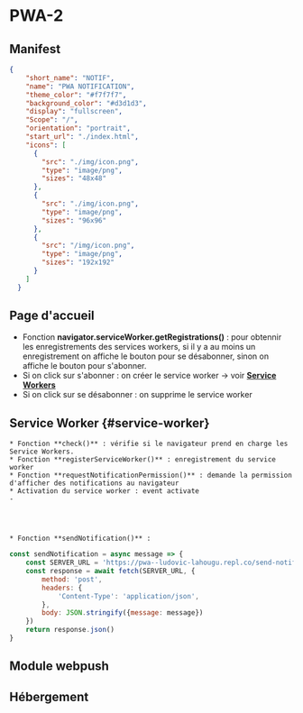 # PWA-2

## Manifest
```json
{
    "short_name": "NOTIF",
    "name": "PWA NOTIFICATION",
    "theme_color": "#f7f7f7",
    "background_color": "#d3d1d3",
    "display": "fullscreen",
    "Scope": "/",
    "orientation": "portrait",
    "start_url": "./index.html",
    "icons": [
      {
        "src": "./img/icon.png",
        "type": "image/png",
        "sizes": "48x48"
      },
      {
        "src": "./img/icon.png",
        "type": "image/png",
        "sizes": "96x96"
      },
      {
        "src": "/img/icon.png",
        "type": "image/png",
        "sizes": "192x192"
      }
    ]
  }
  ```
 ## Page d'accueil
   * Fonction **navigator.serviceWorker.getRegistrations()** : pour obtennir les enregistrements des services workers, si il y a au moins un enregistrement on affiche le bouton pour se désabonner, sinon on affiche le bouton pour s'abonner.
   * Si on click sur s'abonner : on créer le service worker -> voir [**Service Workers**](#service-worker)
   * Si on click sur se désabonner : on supprime le service worker

  ## Service Worker {#service-worker}

    * Fonction **check()** : vérifie si le navigateur prend en charge les Service Workers.
    * Fonction **registerServiceWorker()** : enregistrement du service worker
    * Fonction **requestNotificationPermission()** : demande la permission d'afficher des notifications au navigateur
    * Activation du service worker : event activate
    - 



  
    * Fonction **sendNotification()** :
```js
const sendNotification = async message => {
    const SERVER_URL = 'https://pwa--ludovic-lahougu.repl.co/send-notification'
    const response = await fetch(SERVER_URL, {
        method: 'post',
        headers: {
            'Content-Type': 'application/json',
        },
        body: JSON.stringify({message: message})
    })
    return response.json()
}
```
## Module webpush

  
  ## Hébergement
